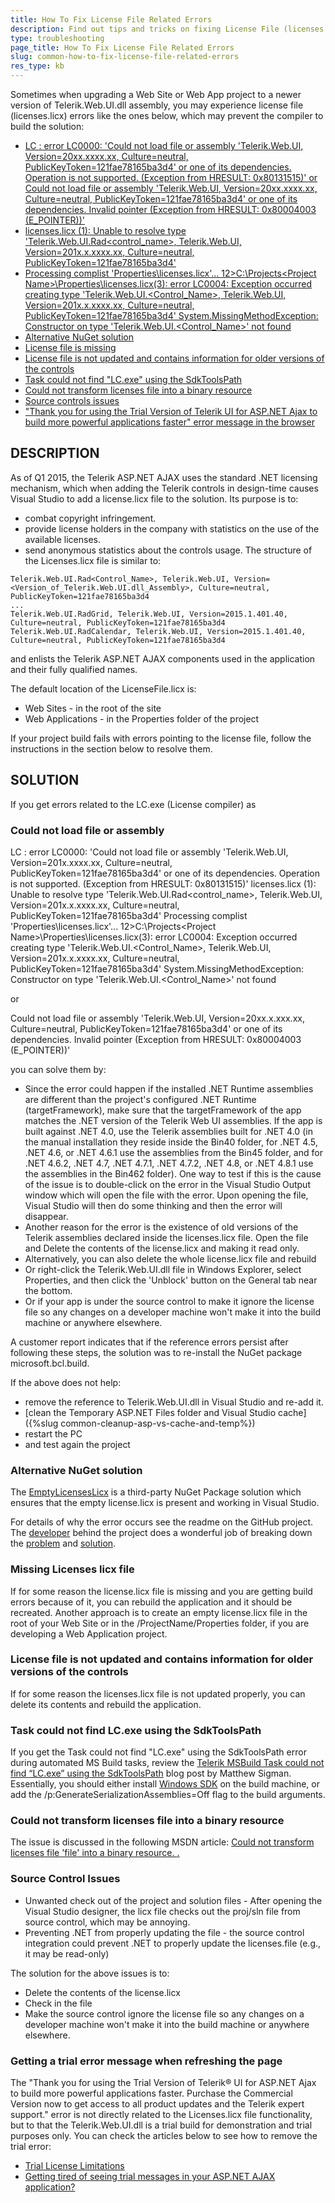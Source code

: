 ```yaml
---
title: How To Fix License File Related Errors
description: Find out tips and tricks on fixing License File (licenses.licx) related errors
type: troubleshooting
page_title: How To Fix License File Related Errors
slug: common-how-to-fix-license-file-related-errors
res_type: kb
---
```


Sometimes when upgrading a Web Site or Web App project to a newer version of Telerik.Web.UI.dll assembly, you may experience license file (licenses.licx) errors like the ones below, which may prevent the compiler to build the solution:

 * [LC : error LC0000: 'Could not load file or assembly 'Telerik.Web.UI, Version=20xx.xxxx.xx, Culture=neutral, PublicKeyToken=121fae78165ba3d4' or one of its dependencies. Operation is not supported. (Exception from HRESULT: 0x80131515)' or Could not load file or assembly 'Telerik.Web.UI, Version=20xx.xxxx.xx, Culture=neutral, PublicKeyToken=121fae78165ba3d4' or one of its dependencies. Invalid pointer (Exception from HRESULT: 0x80004003 (E_POINTER))'](#could-not-load-file-or-assembly)
 * [licenses.licx (1): Unable to resolve type 'Telerik.Web.UI.Rad<control_name>, Telerik.Web.UI, Version=201x.x.xxxx.xx, Culture=neutral, PublicKeyToken=121fae78165ba3d4'](#could-not-load-file-or-assembly)
 * [Processing complist 'Properties\licenses.licx'...
12>C:\Projects\<Project Name>\Properties\licenses.licx(3): error LC0004: Exception occurred creating type 'Telerik.Web.UI.<Control_Name>, Telerik.Web.UI, Version=201x.x.xxxx.xx, Culture=neutral, PublicKeyToken=121fae78165ba3d4' System.MissingMethodException: Constructor on type 'Telerik.Web.UI.<Control_Name>' not found](#could-not-load-file-or-assembly)
 * [Alternative NuGet solution](#alternative-nuget-solution)
 * [License file is missing](#missing-licenses-licx-file)
 * [License file is not updated and contains information for older versions of the controls](#license-file-is-not-updated-and-contains-information-for-older-versions-of-the-controls)
 * [Task could not find "LC.exe" using the SdkToolsPath](#task-could-not-find-lcexe-using-the-sdktoolspath)
 * [Could not transform licenses file into a binary resource](#could-not-transform-licenses-file-into-a-binary-resource)
 * [Source controls issues](#source-control-issues)
 * ["Thank you for using the Trial Version of Telerik UI for ASP.NET Ajax to build more powerful applications faster" error message in the browser](#getting-a-trial-error-message-when-refreshing-the-page)
 
## DESCRIPTION
As of Q1 2015, the Telerik ASP.NET AJAX uses the standard .NET licensing mechanism, which when adding the Telerik controls in design-time causes Visual Studio to add a license.licx file to the solution. Its purpose is to:
 * combat copyright infringement.
 * provide license holders in the company with statistics on the use of the available licenses.
 * send anonymous statistics about the controls usage.
The structure of the Licenses.licx file is similar to:

````ASP.NET
Telerik.Web.UI.Rad<Control_Name>, Telerik.Web.UI, Version=<Version_of_Telerik.Web.UI.dll_Assembly>, Culture=neutral, PublicKeyToken=121fae78165ba3d4
...
Telerik.Web.UI.RadGrid, Telerik.Web.UI, Version=2015.1.401.40, Culture=neutral, PublicKeyToken=121fae78165ba3d4
Telerik.Web.UI.RadCalendar, Telerik.Web.UI, Version=2015.1.401.40, Culture=neutral, PublicKeyToken=121fae78165ba3d4
````

and enlists the Telerik ASP.NET AJAX components used in the application and their fully qualified names.

The default location of the LicenseFile.licx is:

 * Web Sites - in the root of the site
 * Web Applications - in the Properties folder of the project

If your project build fails with errors pointing to the license file, follow the instructions in the section below to resolve them.

 
## SOLUTION
If you get errors related to the LC.exe (License compiler) as

### Could not load file or assembly
LC : error LC0000: 'Could not load file or assembly 'Telerik.Web.UI, Version=201x.xxxx.xx, Culture=neutral, PublicKeyToken=121fae78165ba3d4' or one of its dependencies. Operation is not supported. (Exception from HRESULT: 0x80131515)'
licenses.licx (1): Unable to resolve type 'Telerik.Web.UI.Rad<control_name>, Telerik.Web.UI, Version=201x.x.xxxx.xx, Culture=neutral, PublicKeyToken=121fae78165ba3d4'
Processing complist 'Properties\licenses.licx'...
12>C:\Projects\<Project Name>\Properties\licenses.licx(3): error LC0004: Exception occurred creating type 'Telerik.Web.UI.<Control_Name>, Telerik.Web.UI, Version=201x.x.xxxx.xx, Culture=neutral, PublicKeyToken=121fae78165ba3d4' System.MissingMethodException: Constructor on type 'Telerik.Web.UI.<Control_Name>' not found

or 

Could not load file or assembly 'Telerik.Web.UI, Version=20xx.x.xxx.xx, Culture=neutral, PublicKeyToken=121fae78165ba3d4' or one of its dependencies. Invalid pointer (Exception from HRESULT: 0x80004003 (E_POINTER))' 

you can solve them by:
 * Since the error could happen if the installed .NET Runtime assemblies are different than the project's configured .NET Runtime (targetFramework), make sure that the targetFramework of the app matches the .NET version of the Telerik Web UI assemblies. If the app is built against .NET 4.0, use the Telerik assemblies built for .NET 4.0 (in the manual installation they reside inside the Bin40 folder, for .NET 4.5, .NET 4.6, or .NET 4.6.1 use the assemblies from the Bin45 folder, and for .NET 4.6.2, .NET 4.7, .NET 4.7.1, .NET 4.7.2, .NET 4.8, or .NET 4.8.1 use the assemblies in the Bin462 folder). One way to test if this is the cause of the issue is to double-click on the error in the Visual Studio Output window which will open the file with the error. Upon opening the file, Visual Studio will then do some thinking and then the error will disappear.
 * Another reason for the error is the existence of old versions of the Telerik assemblies declared inside the licenses.licx file. Open the file and Delete the contents of the license.licx and making it read only.
 * Alternatively, you can also delete the whole license.licx file and rebuild
 * Or right-click the Telerik.Web.UI.dll file in Windows Explorer, select Properties, and then click the 'Unblock' button on the General tab near the bottom.
 * Or if your app is under the source control to make it ignore the license file so any changes on a developer machine won't make it into the build machine or anywhere elsewhere.

A customer report indicates that if the reference errors persist after following these steps, the solution was to re-install the NuGet package microsoft.bcl.build.

If the above does not help:

 * remove the reference to Telerik.Web.UI.dll in Visual Studio and re-add it.
 * [clean the Temporary ASP.NET Files folder and Visual Studio cache]({%slug common-cleanup-asp-vs-cache-and-temp%})
 * restart the PC
 * and test again the project
 
### Alternative NuGet solution

The [EmptyLicensesLicx](https://github.com/augustoproiete/EmptyLicensesLicx) is a third-party NuGet Package solution which ensures that the empty license.licx is present and working in Visual Studio.

For details of why the error occurs see the readme on the GitHub project. The [developer](https://github.com/augustoproiete) behind the project does a wonderful job of breaking down the [problem](https://github.com/augustoproiete/EmptyLicensesLicx#the-problem) and [solution](https://github.com/augustoproiete/EmptyLicensesLicx#the-solution). 

 
### Missing Licenses licx file
If for some reason the license.licx file is missing and you are getting build errors because of it, you can rebuild the application and it should be recreated. 
Another approach is to create an empty license.licx file in the root of your Web Site or in the /ProjectName/Properties folder, if you are developing a Web Application project.
 
### License file is not updated and contains information for older versions of the controls
If for some reason the licenses.licx file is not updated properly, you can delete its contents and rebuild the application.
 
### Task could not find LC.exe using the SdkToolsPath

If you get the Task could not find "LC.exe" using the SdkToolsPath error during automated MS Build tasks, review the [Telerik MSBuild Task could not find “LC.exe” using the SdkToolsPath](http://www.msigman.com/telerik-msbuild-task-find-lc-exe-sdktoolspath/) blog post by Matthew Sigman. Essentially, you should either install [Windows SDK](https://www.microsoft.com/en-us/download/details.aspx?id=82790) on the build machine, or add the /p:GenerateSerializationAssemblies=Off flag to the build arguments.

### Could not transform licenses file into a binary resource

The issue is discussed in the following MSDN article: [Could not transform licenses file 'file' into a binary resource. <reason>.](https://msdn.microsoft.com/en-us/library/caey6t0z.aspx)

### Source Control Issues

 * Unwanted check out of the project and solution files - After opening the Visual Studio designer, the licx file checks out the proj/sln file from source control, which may be annoying.
  * Preventing .NET from properly updating the file - the source control integration could prevent .NET to properly update the licenses.file (e.g., it may be read-only)

The solution for the above issues is to:
 * Delete the contents of the license.licx
 * Check in the file
 * Make the source control ignore the license file so any changes on a developer machine won't make it into the build machine or anywhere elsewhere.
 
### Getting a trial error message when refreshing the page

The "Thank you for using the Trial Version of Telerik® UI for ASP.NET Ajax to build more powerful applications faster. Purchase the Commercial Version now to get access to all product updates and the Telerik expert support." error is not directly related to the Licenses.licx file functionality, but to that the Telerik.Web.UI.dll is a trial build for demonstration and trial purposes only. You can check the articles below to see how to remove the trial error:
 * [Trial License Limitations](https://docs.telerik.com/devtools/aspnet-ajax/licensing/trial-license-limitations)
 * [Getting tired of seeing trial messages in your ASP.NET AJAX application?](https://www.telerik.com/blogs/getting-tired-of-seeing-trial-messages-in-your-asp-net-ajax-application)



